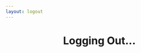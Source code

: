 ```yaml
---
layout: logout
---
```

<center><h1>Logging Out...</h1></center>
<script src="/assets/js/modules/logout.js" type="module" charset="utf-8" defer></script>